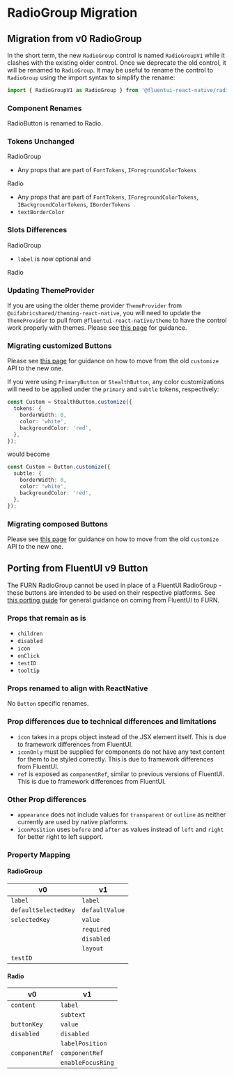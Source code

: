 # RadioGroup Migration

## Migration from v0 RadioGroup

In the short term, the new `RadioGroup` control is named `RadioGroupV1` while it clashes with the existing older control. Once we deprecate the old control, it will be renamed to `RadioGroup`. It may be useful to rename the control to `RadioGroup` using the import syntax to simplify the rename:

```ts
import { RadioGroupV1 as RadioGroup } from '@fluentui-react-native/radio-group';
```

### Component Renames

RadioButton is renamed to Radio.

### Tokens Unchanged

RadioGroup

- Any props that are part of `FontTokens`, `IForegroundColorTokens`

Radio

- Any props that are part of `FontTokens`, `IForegroundColorTokens`, `IBackgroundColorTokens`, `IBorderTokens`
- `textBorderColor`

### Slots Differences

RadioGroup

- `label` is now optional and

Radio

### Updating ThemeProvider

If you are using the older theme provider `ThemeProvider` from `@uifabricshared/theming-react-native`, you will need to update the `ThemeProvider` to pull from `@fluentui-react-native/theme` to have the control work properly with themes. Please see [this page](../../../docs/pages/Guides/UpdateThemeProvider.md) for guidance.

### Migrating customized Buttons

Please see [this page](../../../docs/pages/Guides/UpdatingCustomize.md) for guidance on how to move from the old `customize` API to the new one.

If you were using `PrimaryButton` or `StealthButton`, any color customizations will need to be applied under the `primary` and `subtle` tokens, respectively:

```ts
const Custom = StealthButton.customize({
  tokens: {
    borderWidth: 0,
    color: 'white',
    backgroundColor: 'red',
  },
});
```

would become

```ts
const Custom = Button.customize({
  subtle: {
    borderWidth: 0,
    color: 'white',
    backgroundColor: 'red',
  },
});
```

### Migrating composed Buttons

Please see [this page](../../../docs/pages/Guides/UpdatingCustomize.md) for guidance on how to move from the old `customize` API to the new one.

## Porting from FluentUI v9 Button

The FURN RadioGroup cannot be used in place of a FluentUI RadioGroup - these buttons are intended to be used on their respective platforms. See [this porting guide](../../../docs/pages/Guides/PortingFromFluentUI.md) for general guidance on coming from FluentUI to FURN.

### Props that remain as is

- `children`
- `disabled`
- `icon`
- `onClick`
- `testID`
- `tooltip`

### Props renamed to align with ReactNative

No `Button` specific renames.

### Prop differences due to technical differences and limitations

- `icon` takes in a props object instead of the JSX element itself. This is due to framework differences from FluentUI.
- `iconOnly` must be supplied for components do not have any text content for them to be styled correctly. This is due to framework differences from FluentUI.
- `ref` is exposed as `componentRef`, similar to previous versions of FluentUI. This is due to framework differences from FluentUI.

### Other Prop differences

- `appearance` does not include values for `transparent` or `outline` as neither currently are used by native platforms.
- `iconPosition` uses `before` and `after` as values instead of `left` and `right` for better right to left support.

### Property Mapping

#### RadioGroup

| v0                   | v1             |
| -------------------- | -------------- |
| `label`              | `label`        |
| `defaultSelectedKey` | `defaultValue` |
| `selectedKey`        | `value`        |
|                      | `required`     |
|                      | `disabled`     |
|                      | `layout`       |
| `testID`             |                |

#### Radio

| v0             | v1                |
| -------------- | ----------------- |
| `content`      | `label`           |
|                | `subtext`         |
| `buttonKey`    | `value`           |
| `disabled`     | `disabled`        |
|                | `labelPosition`   |
| `componentRef` | `componentRef`    |
|                | `enableFocusRing` |
